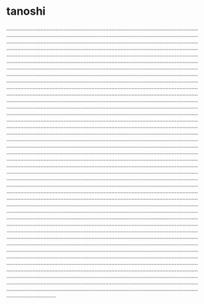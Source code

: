# tanoshi
............................................................................................................................................................................................................................................................................................................................................................................................................................................................................................................................................................................................................................................................................................................................................................................................................................................................................................................................................................................................................................................................................................................................................................................................................................................................................................................................................................................................................................................................................................................................................................................................................................................................................................................................................................................................................................................................................................................................................................................................................................................................................................................................................................................................................................................................................................................................................................................................................................................................................................................................................................................................................................................................................................................................................................................................................................................................................................................................................................................................................................................................................................................................................................................................................................................................................................................................................................................................................................................................................................................................................................................................................................................................................................................................................................................................................................................................................................................................................................................................................................................................................................................................................................................................................................................................................................................................................................................................................................................................................................................................................................................................................................................................................................................................................................................................................................................................................................................................................................................................................................................................................................................................................................................................................................................................................................................................